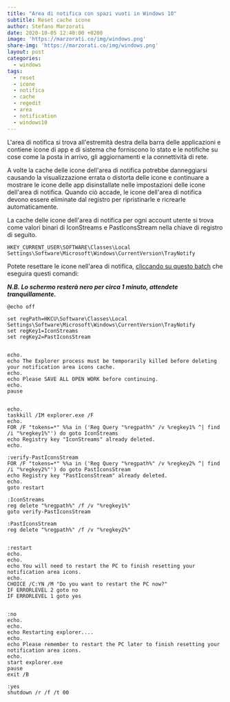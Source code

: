 ```yaml
---
title: "Area di notifica con spazi vuoti in Windows 10"
subtitle: Reset cache icone
author: Stefano Marzorati
date: 2020-10-05 12:40:00 +0200
image: 'https://marzorati.co/img/windows.png'
share-img: 'https://marzorati.co/img/windows.png'
layout: post
categories:
  - windows
tags:
  - reset
  - icone
  - notifica
  - cache
  - regedit
  - area
  - notification
  - windows10
---
```

L'area di notifica si trova all'estremità destra della barra delle applicazioni e contiene icone di app e di sistema che forniscono lo stato e le notifiche su cose come la posta in arrivo, gli aggiornamenti e la connettività di rete.

A volte la cache delle icone dell'area di notifica potrebbe danneggiarsi causando la visualizzazione errata o distorta delle icone e continuare a mostrare le icone delle app disinstallate nelle impostazioni delle icone dell'area di notifica. Quando ciò accade, le icone dell'area di notifica devono essere eliminate dal registro per ripristinarle e ricrearle automaticamente.

La cache delle icone dell'area di notifica per ogni account utente si trova come valori binari di IconStreams e PastIconsStream nella chiave di registro di seguito.

<code>HKEY_CURRENT_USER\SOFTWARE\Classes\Local Settings\Software\Microsoft\Windows\CurrentVersion\TrayNotify</code>

Potete resettare le icone nell'area di notifica, <a href="https://marzorati.co/download/Reset_Notification_Area_Icons_Cache.bat" target="_blank">cliccando su questo batch</a> che eseguira questi comandi:   

***N.B. Lo schermo resterà nero per circa 1 minuto, attendete tranquillamente.***

~~~batch
@echo off

set regPath=HKCU\Software\Classes\Local Settings\Software\Microsoft\Windows\CurrentVersion\TrayNotify
set regKey1=IconStreams
set regKey2=PastIconsStream


echo.
echo The Explorer process must be temporarily killed before deleting your notification area icons cache. 
echo.
echo Please SAVE ALL OPEN WORK before continuing.
echo.
pause


echo.
taskkill /IM explorer.exe /F
echo.
FOR /F "tokens=*" %%a in ('Reg Query "%regpath%" /v %regkey1% ^| find /i "%regkey1%"') do goto IconStreams
echo Registry key "IconStreams" already deleted.
echo.

:verify-PastIconsStream
FOR /F "tokens=*" %%a in ('Reg Query "%regpath%" /v %regkey2% ^| find /i "%regkey2%"') do goto PastIconsStream
echo Registry key "PastIconsStream" already deleted.
echo.
goto restart

:IconStreams
reg delete "%regpath%" /f /v "%regkey1%"
goto verify-PastIconsStream

:PastIconsStream
reg delete "%regpath%" /f /v "%regkey2%"


:restart
echo.
echo.
echo You will need to restart the PC to finish resetting your notification area icons.
echo.
CHOICE /C:YN /M "Do you want to restart the PC now?"
IF ERRORLEVEL 2 goto no
IF ERRORLEVEL 1 goto yes


:no
echo.
echo.
echo Restarting explorer.... 
echo.
echo Please remember to restart the PC later to finish resetting your notification area icons.
echo.
start explorer.exe
pause
exit /B

:yes
shutdown /r /f /t 00
~~~


